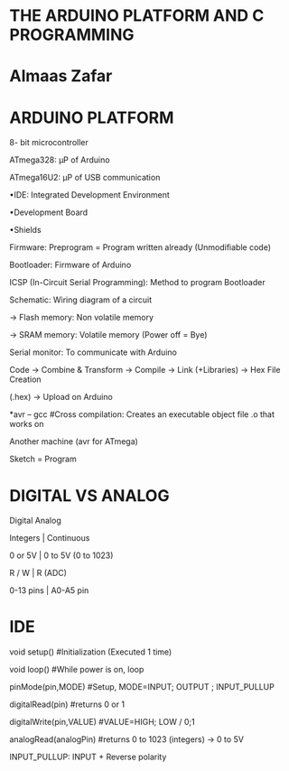 #   THE ARDUINO PLATFORM AND C PROGRAMMING
   #   Almaas Zafar


#   ARDUINO PLATFORM

8- bit microcontroller

ATmega328: µP of Arduino

ATmega16U2: µP of USB communication

•IDE: Integrated Development Environment

•Development Board

•Shields

Firmware: Preprogram = Program written already (Unmodifiable code)

Bootloader: Firmware of Arduino

ICSP (In-Circuit Serial Programming): Method to program Bootloader

Schematic: Wiring diagram of a circuit

-> Flash memory: Non volatile memory

-> SRAM memory: Volatile memory (Power off = Bye)

Serial monitor: To communicate with Arduino

Code -> Combine & Transform -> Compile -> Link (+Libraries) -> Hex File Creation

(.hex) -> Upload on Arduino

*avr – gcc #Cross compilation: Creates an executable object file .o that works on

Another machine (avr for ATmega)

Sketch = Program


   #  DIGITAL VS ANALOG
   
   Digital                              Analog
   
  Integers             |             Continuous

  0 or 5V              |              0 to 5V (0 to 1023)

  R / W                |              R (ADC)

  0-13 pins            |              A0-A5 pin
  
  
  #   IDE 
  
void setup()  #Initialization (Executed 1 time)

void loop()   #While power is on, loop

pinMode(pin,MODE)   #Setup, MODE=INPUT; OUTPUT ; INPUT_PULLUP

digitalRead(pin)    #returns 0 or 1

digitalWrite(pin,VALUE)   #VALUE=HIGH; LOW / 0;1

analogRead(analogPin)   #returns 0 to 1023 (integers) -> 0 to 5V

 INPUT_PULLUP:  INPUT + Reverse polarity
 
